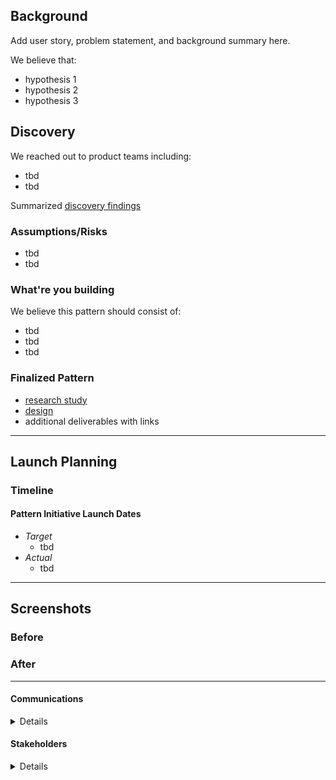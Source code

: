 
## Background
Add user story, problem statement, and background summary here. 

We believe that:
- hypothesis 1
- hypothesis 2
- hypothesis 3


## Discovery

We reached out to product teams including:
- tbd
- tbd

Summarized [discovery findings](#)

### Assumptions/Risks
- tbd
- tbd

 
### What're you building

We believe this pattern should consist of:
- tbd
- tbd
- tbd

### Finalized Pattern

- [research study](#) 
- [design](#)
- additional deliverables with links

--- 

## Launch Planning

### Timeline 

#### Pattern Initiative Launch Dates
- *Target*
  - tbd
- *Actual* 
  - tbd

---
   
## Screenshots

### Before

### After

---

#### Communications
<details>

- Team Name: Data Visualization Patterns
- GitHub Label(s): 
- Slack channel: clinical-design-system-public
- Product POCs: Amanda Klausmeier (VA Product Owner), Ann Laidlaw (Coforma Product Manager)

</details>


#### Stakeholders
<details>
  
- Office/Department: Clinical Decision Support Collaborative, VA Design System, USDS/USWDS
- Contact(s): Matt Dingee (VADS), Kevin Hoffman (VADS), Dan Williams (USWDS)
 
</details>
